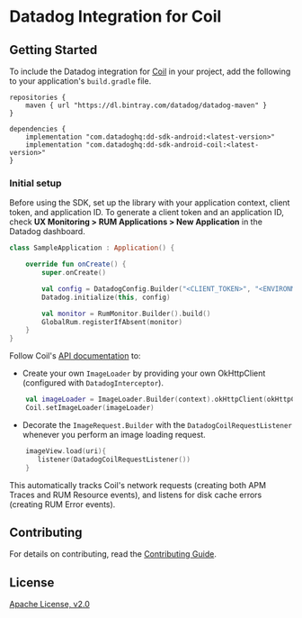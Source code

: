 # Datadog Integration for Coil

## Getting Started 

To include the Datadog integration for [Coil][1] in your project, add the
following to your application's `build.gradle` file.

```
repositories {
    maven { url "https://dl.bintray.com/datadog/datadog-maven" }
}

dependencies {
    implementation "com.datadoghq:dd-sdk-android:<latest-version>"
    implementation "com.datadoghq:dd-sdk-android-coil:<latest-version>"
}
```

### Initial setup

Before using the SDK, set up the library with your application
context, client token, and application ID. 
To generate a client token and an application ID, check **UX Monitoring > RUM Applications > New Application**
in the Datadog dashboard.

```kotlin
class SampleApplication : Application() {

    override fun onCreate() {
        super.onCreate()

        val config = DatadogConfig.Builder("<CLIENT_TOKEN>", "<ENVIRONMENT_NAME>", "<APPLICATION_ID>").build()
        Datadog.initialize(this, config)

        val monitor = RumMonitor.Builder().build()
        GlobalRum.registerIfAbsent(monitor)
    }
}
```

Follow Coil's [API documentation][2] to:
 
 - Create your own `ImageLoader` by providing your own OkHttpClient (configured with `DatadogInterceptor`).

```kotlin
    val imageLoader = ImageLoader.Builder(context).okHttpClient(okHttpClient).build()
    Coil.setImageLoader(imageLoader)
```

- Decorate the `ImageRequest.Builder` with the `DatadogCoilRequestListener` whenever you perform an image loading request.
 
 ```kotlin
     imageView.load(uri){
        listener(DatadogCoilRequestListener())
     }
 ```

This automatically tracks Coil's network requests (creating both APM Traces and RUM Resource events), and listens for disk cache errors (creating RUM Error events).

## Contributing

For details on contributing, read the 
[Contributing Guide](../CONTRIBUTING.md).

## License

[Apache License, v2.0](../LICENSE)

[1]: https://github.com/coil-kt/coil
[2]: https://coil-kt.github.io/coil/getting_started/
